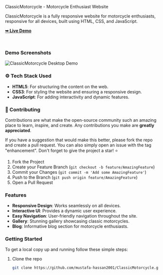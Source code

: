 <div align="center

  <h2 align="center">ClassicMotorcycle - Motorcycle Enthusiast Website</h2>

  ClassicMotorcycle is a fully responsive website for motorcycle enthusiasts, <br />responsive for all devices, built using HTML, CSS, and JavaScript.

  <a href="https://mustafa-hassan2001.github.io/ClassicMotorcycle/"><strong>➥ Live Demo</strong></a>
</div>

<br />

### Demo Screenshots

![ClassicMotorcycle Desktop Demo](https://github.com/Mustafa-Hassan2001/ClassicMotorcycle/blob/main/1.png)

### ⚙️ Tech Stack Used

- **HTML5**: For structuring the content on the web.
- **CSS3**: For styling the website and ensuring a responsive design.
- **JavaScript**: For adding interactivity and dynamic features.

### 🤝 Contributing

Contributions are what make the open-source community such an amazing place to learn, inspire, and create. Any contributions you make are **greatly appreciated**.

If you have a suggestion that would make this better, please fork the repo and create a pull request. You can also simply open an issue with the tag "enhancement".
Don't forget to give the project a star! ⭐

1. Fork the Project
2. Create your Feature Branch (`git checkout -b feature/AmazingFeature`)
3. Commit your Changes (`git commit -m 'Add some AmazingFeature'`)
4. Push to the Branch (`git push origin feature/AmazingFeature`)
5. Open a Pull Request

### Features

- **Responsive Design**: Works seamlessly on all devices.
- **Interactive UI**: Provides a dynamic user experience.
- **Easy Navigation**: User-friendly navigation throughout the site.
- **Gallery**: Stunning gallery showcasing classic motorcycles.
- **Blog**: Informative blog section for motorcycle enthusiasts.

### Getting Started

To get a local copy up and running follow these simple steps:

1. Clone the repo
   ```sh
   git clone https://github.com/mustafa-hassan2001/ClassicMotorcycle.git
